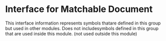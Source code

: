 
# Interface for Matchable Document
This interface information represents symbols thatare defined in this group but used in other modules.  Does not includesymbols defined in this group that are used inside this module.
(not used outside this module)
